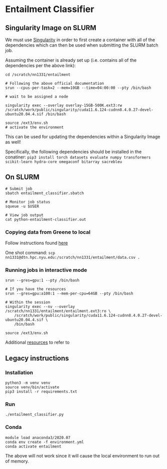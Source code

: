 # Entailment Classifier

## Singularity Image on SLURM

We must use
[Singularity](https://sites.google.com/nyu.edu/nyu-hpc/hpc-systems/greene/software/singularity-with-miniconda)
in order to first create a container with all of the dependencies which can then be used when submitting the 
SLURM batch job.

Assuming the container is already set up (i.e. contains all of the dependencies per the above link):

```
cd /scratch/nn1331/entailment

# Following the above official documentation
srun --cpus-per-task=2 --mem=10GB --time=04:00:00 --pty /bin/bash

# wait to be assigned a node

singularity exec --overlay overlay-15GB-500K.ext3:rw /scratch/work/public/singularity/cuda11.6.124-cudnn8.4.0.27-devel-ubuntu20.04.4.sif /bin/bash

source /ext3/env.sh
# activate the environment
```

This can be used for updating the dependencies within a Singularity Image as well!

Specifically, the following dependencies should be installed in the conatiner:
`pip3 install torch datasets evaluate numpy transformers scikit-learn hydra-core omegaconf bitarray sacrebleu`


## On SLURM

```
# Submit job
sbatch entailment_classifier.sbatch

# Monitor job status
squeue -u $USER

# View job output
cat python-entailment-classifier.out
```

### Copying data from Greene to local

Follow instructions found [here](https://sites.google.com/nyu.edu/nyu-hpc/hpc-systems/hpc-storage/data-management/data-transfers)

One shot command: `scp nn1331@dtn.hpc.nyu.edu:/scratch/nn1331/entailment/data.csv .`

### Running jobs in interactive mode

```
srun --gres=gpu:1 --pty /bin/bash

# If you have the resources
srun --gres=gpu:a100:1 --mem-per-cpu=64GB --pty /bin/bash

# Within the session
singularity exec --nv --overlay /scratch/nn1331/entailment/entailment.ext3:ro \
	/scratch/work/public/singularity/cuda11.6.124-cudnn8.4.0.27-devel-ubuntu20.04.4.sif \
	/bin/bash

source /ext3/env.sh
```

Additional
[resources](https://github.com/ZhaofengWu/lm_entailment#wills-notes-for-running-on-nyu-cluster)
to refer to

## Legacy instructions

### Installation

```
python3 -m venv venv
source venv/bin/activate
pip3 install -r requirements.txt
```

### Run

```
./entailment_classifier.py
```

### Conda

```
module load anaconda3/2020.07
conda env create -f environment.yml
conda activate entailment
```

The above will not work since it will cause the local environment to run out of memory.

